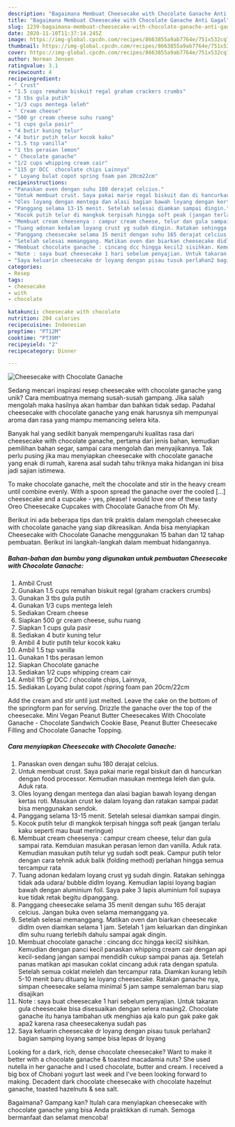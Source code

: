 ```yaml
---
description: "Bagaimana Membuat Cheesecake with Chocolate Ganache Anti Gagal"
title: "Bagaimana Membuat Cheesecake with Chocolate Ganache Anti Gagal"
slug: 1239-bagaimana-membuat-cheesecake-with-chocolate-ganache-anti-gagal
date: 2020-11-10T11:37:14.245Z
image: https://img-global.cpcdn.com/recipes/8663855a9ab7764e/751x532cq70/cheesecake-with-chocolate-ganache-foto-resep-utama.jpg
thumbnail: https://img-global.cpcdn.com/recipes/8663855a9ab7764e/751x532cq70/cheesecake-with-chocolate-ganache-foto-resep-utama.jpg
cover: https://img-global.cpcdn.com/recipes/8663855a9ab7764e/751x532cq70/cheesecake-with-chocolate-ganache-foto-resep-utama.jpg
author: Norman Jensen
ratingvalue: 3.1
reviewcount: 4
recipeingredient:
- " Crust"
- "1.5 cups remahan biskuit regal graham crackers crumbs"
- "3 tbs gula putih"
- "1/3 cups mentega leleh"
- " Cream cheese"
- "500 gr cream cheese suhu ruang"
- "1 cups gula pasir"
- "4 butir kuning telur"
- "4 butir putih telur kocok kaku"
- "1.5 tsp vanilla"
- "1 tbs perasan lemon"
- " Chocolate ganache"
- "1/2 cups whipping cream cair"
- "115 gr DCC  chocolate chips Lainnya"
- " Loyang bulat copot spring foam pan 20cm22cm"
recipeinstructions:
- "Panaskan oven dengan suhu 180 derajat celcius."
- "Untuk membuat crust. Saya pakai marie regal biskuit dan di hancurkan dengan food processor. Kemudian masukan mentega leleh dan gula. Aduk rata."
- "Oles loyang dengan mentega dan alasi bagian bawah loyang dengan kertas roti. Masukan crust ke dalam loyang dan ratakan sampai padat bisa menggunakan sendok."
- "Panggang selama 13-15 menit. Setelah selesai diamkan sampai dingin."
- "Kocok putih telur di mangkok terpisah hingga soft peak (jangan terlalu kaku seperti mau buat meringue)"
- "Membuat cream cheesenya : campur cream cheese, telur dan gula sampai rata. Kemduian masukan perasan lemon dan vanilla. Aduk rata. Kemudian masukan putih telur yg sudah sodt peak. Campur putih telor dengan cara tehnik aduk balik (folding method) perlahan hingga semua tercampur rata"
- "Tuang adonan kedalam loyang crust yg sudah dingin. Ratakan sehingga tidak ada udara/ bubble didlm loyang. Kemudian lapisi loyang bagian bawah dengan aluminium foil. Saya pake 3 lapis aluminium foil supaya kue tidak retak begitu dipanggang."
- "Panggang cheesecake selama 35 menit dengan suhu 165 derajat celcius. Jangan buka oven selama memanggang ya."
- "Setelah selesai memanggang. Matikan oven dan biarkan cheesecake didlm oven diamkan selama 1 jam. Setelah 1 jam keluarkan dan dinginkan dlm suhu ruang terlebih dahulu sampai agak dingin."
- "Membuat chocolate ganache : cincang dcc hingga kecil2 sisihkan. Kemudian dengan panci kecil panaskan whipping cream cair dengan api kecil-sedang jangan sampai mendidih cukup sampai panas aja. Setelah panas matikan api masukan coklat cincang aduk rata dengan spatula. Setelah semua coklat meleleh dan tercampur rata. Diamkan kurang lebih 5-10 menit baru dituang ke loyang cheesecake. Ratakan ganache nya, simpan cheesecake selama minimal 5 jam sampe semaleman baru siap disajikan"
- "Note : saya buat cheesecake 1 hari sebelum penyajian. Untuk takaran gula cheesecake bisa disesuaikan dengan selera masing2. Chocolate ganache itu hanya tambahan utk menghias aja kalo pun gak pake gak apa2 karena rasa cheesecakenya sudah pas"
- "Saya keluarin cheesecake dr loyang dengan pisau tusuk perlahan2 bagian samping loyang sampe bisa lepas dr loyang"
categories:
- Resep
tags:
- cheesecake
- with
- chocolate

katakunci: cheesecake with chocolate 
nutrition: 204 calories
recipecuisine: Indonesian
preptime: "PT12M"
cooktime: "PT39M"
recipeyield: "2"
recipecategory: Dinner

---
```



![Cheesecake with Chocolate Ganache](https://img-global.cpcdn.com/recipes/8663855a9ab7764e/751x532cq70/cheesecake-with-chocolate-ganache-foto-resep-utama.jpg)

Sedang mencari inspirasi resep cheesecake with chocolate ganache yang unik? Cara membuatnya memang susah-susah gampang. Jika salah mengolah maka hasilnya akan hambar dan bahkan tidak sedap. Padahal cheesecake with chocolate ganache yang enak harusnya sih mempunyai aroma dan rasa yang mampu memancing selera kita.

Banyak hal yang sedikit banyak mempengaruhi kualitas rasa dari cheesecake with chocolate ganache, pertama dari jenis bahan, kemudian pemilihan bahan segar, sampai cara mengolah dan menyajikannya. Tak perlu pusing jika mau menyiapkan cheesecake with chocolate ganache yang enak di rumah, karena asal sudah tahu triknya maka hidangan ini bisa jadi sajian istimewa.

To make chocolate ganache, melt the chocolate and stir in the heavy cream until combine evenly. With a spoon spread the ganache over the cooled […] cheesecake and a cupcake - yes, please! I would love one of these tasty Oreo Cheesecake Cupcakes with Chocolate Ganache from Oh My.


Berikut ini ada beberapa tips dan trik praktis dalam mengolah cheesecake with chocolate ganache yang siap dikreasikan. Anda bisa menyiapkan Cheesecake with Chocolate Ganache menggunakan 15 bahan dan 12 tahap pembuatan. Berikut ini langkah-langkah dalam membuat hidangannya.

<!--inarticleads1-->

##### Bahan-bahan dan bumbu yang digunakan untuk pembuatan Cheesecake with Chocolate Ganache:

1. Ambil  Crust
1. Gunakan 1.5 cups remahan biskuit regal (graham crackers crumbs)
1. Gunakan 3 tbs gula putih
1. Gunakan 1/3 cups mentega leleh
1. Sediakan  Cream cheese
1. Siapkan 500 gr cream cheese, suhu ruang
1. Siapkan 1 cups gula pasir
1. Sediakan 4 butir kuning telur
1. Ambil 4 butir putih telur kocok kaku
1. Ambil 1.5 tsp vanilla
1. Gunakan 1 tbs perasan lemon
1. Siapkan  Chocolate ganache
1. Sediakan 1/2 cups whipping cream cair
1. Ambil 115 gr DCC / chocolate chips, Lainnya,
1. Sediakan  Loyang bulat copot /spring foam pan 20cm/22cm


Add the cream and stir until just melted. Leave the cake on the bottom of the springform pan for serving. Drizzle the ganache over the top of the cheesecake. Mini Vegan Peanut Butter Cheesecakes With Chocolate Ganache - Chocolate Sandwich Cookie Base, Peanut Butter Cheesecake Filling and Chocolate Ganache Topping. 

<!--inarticleads2-->

##### Cara menyiapkan Cheesecake with Chocolate Ganache:

1. Panaskan oven dengan suhu 180 derajat celcius.
1. Untuk membuat crust. Saya pakai marie regal biskuit dan di hancurkan dengan food processor. Kemudian masukan mentega leleh dan gula. Aduk rata.
1. Oles loyang dengan mentega dan alasi bagian bawah loyang dengan kertas roti. Masukan crust ke dalam loyang dan ratakan sampai padat bisa menggunakan sendok.
1. Panggang selama 13-15 menit. Setelah selesai diamkan sampai dingin.
1. Kocok putih telur di mangkok terpisah hingga soft peak (jangan terlalu kaku seperti mau buat meringue)
1. Membuat cream cheesenya : campur cream cheese, telur dan gula sampai rata. Kemduian masukan perasan lemon dan vanilla. Aduk rata. Kemudian masukan putih telur yg sudah sodt peak. Campur putih telor dengan cara tehnik aduk balik (folding method) perlahan hingga semua tercampur rata
1. Tuang adonan kedalam loyang crust yg sudah dingin. Ratakan sehingga tidak ada udara/ bubble didlm loyang. Kemudian lapisi loyang bagian bawah dengan aluminium foil. Saya pake 3 lapis aluminium foil supaya kue tidak retak begitu dipanggang.
1. Panggang cheesecake selama 35 menit dengan suhu 165 derajat celcius. Jangan buka oven selama memanggang ya.
1. Setelah selesai memanggang. Matikan oven dan biarkan cheesecake didlm oven diamkan selama 1 jam. Setelah 1 jam keluarkan dan dinginkan dlm suhu ruang terlebih dahulu sampai agak dingin.
1. Membuat chocolate ganache : cincang dcc hingga kecil2 sisihkan. Kemudian dengan panci kecil panaskan whipping cream cair dengan api kecil-sedang jangan sampai mendidih cukup sampai panas aja. Setelah panas matikan api masukan coklat cincang aduk rata dengan spatula. Setelah semua coklat meleleh dan tercampur rata. Diamkan kurang lebih 5-10 menit baru dituang ke loyang cheesecake. Ratakan ganache nya, simpan cheesecake selama minimal 5 jam sampe semaleman baru siap disajikan
1. Note : saya buat cheesecake 1 hari sebelum penyajian. Untuk takaran gula cheesecake bisa disesuaikan dengan selera masing2. Chocolate ganache itu hanya tambahan utk menghias aja kalo pun gak pake gak apa2 karena rasa cheesecakenya sudah pas
1. Saya keluarin cheesecake dr loyang dengan pisau tusuk perlahan2 bagian samping loyang sampe bisa lepas dr loyang


Looking for a dark, rich, dense chocolate cheesecake? Want to make it better with a chocolate ganache &amp; toasted macadamia nuts? She used nutella in her ganache and I used chocolate, butter and cream. I received a big box of Chobani yogurt last week and I&#39;ve been looking forward to making. Decadent dark chocolate cheesecake with chocolate hazelnut ganache, toasted hazelnuts &amp; sea salt. 

Bagaimana? Gampang kan? Itulah cara menyiapkan cheesecake with chocolate ganache yang bisa Anda praktikkan di rumah. Semoga bermanfaat dan selamat mencoba!
